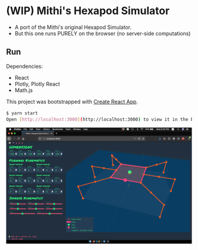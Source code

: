 # (WIP) Mithi's Hexapod Simulator

- A port of the Mithi's original Hexapod Simulator.
- But this one runs PURELY on the browser (no server-side computations)

## Run

Dependencies:

- React
- Plotly, Plotly React
- Math.js

This project was bootstrapped with [Create React App](https://github.com/facebook/create-react-app).

```bash
$ yarn start
Open [http://localhost:3000](http://localhost:3000) to view it in the browser.
```

![Preliminary UI](./public/img/ui-0.png)
